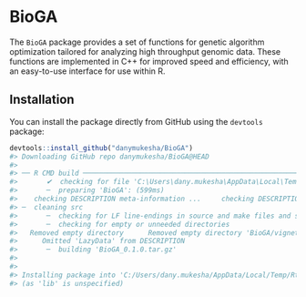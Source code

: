 
<!-- README.md is generated from README.Rmd. Please edit that file -->

# BioGA

The `BioGA` package provides a set of functions for genetic algorithm
optimization tailored for analyzing high throughput genomic data. These
functions are implemented in C++ for improved speed and efficiency, with
an easy-to-use interface for use within R.

## Installation

You can install the package directly from GitHub using the `devtools`
package:

``` r
devtools::install_github("danymukesha/BioGA")
#> Downloading GitHub repo danymukesha/BioGA@HEAD
#> 
#> ── R CMD build ─────────────────────────────────────────────────────────────────
#>       ✔  checking for file 'C:\Users\dany.mukesha\AppData\Local\Temp\RtmpiewjI3\remotes92106b184edc\danymukesha-BioGA-1c67b09/DESCRIPTION'
#>       ─  preparing 'BioGA': (599ms)
#>    checking DESCRIPTION meta-information ...     checking DESCRIPTION meta-information ...   ✔  checking DESCRIPTION meta-information
#> ─  cleaning src
#>       ─  checking for LF line-endings in source and make files and shell scripts
#>       ─  checking for empty or unneeded directories
#>   Removed empty directory      Removed empty directory 'BioGA/vignettes'
#>      Omitted 'LazyData' from DESCRIPTION
#>       ─  building 'BioGA_0.1.0.tar.gz'
#>      
#> 
#> Installing package into 'C:/Users/dany.mukesha/AppData/Local/Temp/RtmpKsciOD/temp_libpath35a8572827c5'
#> (as 'lib' is unspecified)
```
